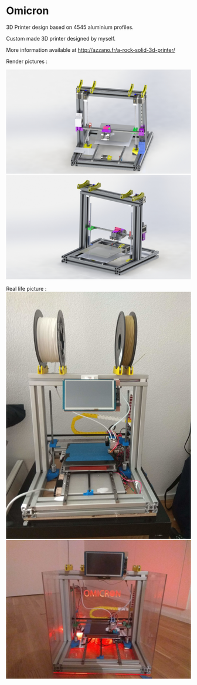 # Omicron
3D Printer design based on 4545 aluminium profiles.


Custom made 3D printer designed by myself. 

More information available at http://azzano.fr/a-rock-solid-3d-printer/

Render pictures :

![alt text](https://github.com/Guilhem74/Omicron/blob/master/Pictures/Render_Back.JPG?raw=true)
![alt text](https://github.com/Guilhem74/Omicron/blob/master/Pictures/Render_Front.JPG?raw=true)

Real life picture : 
![alt text](https://github.com/Guilhem74/Omicron/blob/master/Pictures/Omicron.jpg?raw=true)
![alt text](https://github.com/Guilhem74/Omicron/blob/master/Pictures/OmicronLighted.jpg?raw=true)
